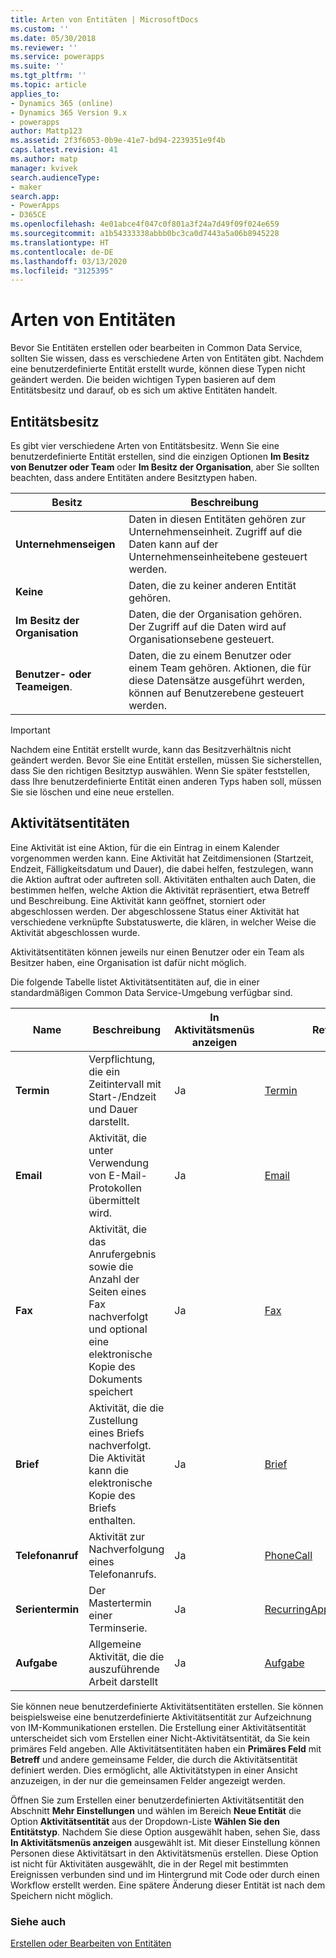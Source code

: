```yaml
---
title: Arten von Entitäten | MicrosoftDocs
ms.custom: ''
ms.date: 05/30/2018
ms.reviewer: ''
ms.service: powerapps
ms.suite: ''
ms.tgt_pltfrm: ''
ms.topic: article
applies_to:
- Dynamics 365 (online)
- Dynamics 365 Version 9.x
- powerapps
author: Mattp123
ms.assetid: 2f3f6053-0b9e-41e7-bd94-2239351e9f4b
caps.latest.revision: 41
ms.author: matp
manager: kvivek
search.audienceType:
- maker
search.app:
- PowerApps
- D365CE
ms.openlocfilehash: 4e01abce4f047c0f801a3f24a7d49f09f024e659
ms.sourcegitcommit: a1b54333338abbb0bc3ca0d7443a5a06b8945228
ms.translationtype: HT
ms.contentlocale: de-DE
ms.lasthandoff: 03/13/2020
ms.locfileid: "3125395"
---
```

# <a name="types-of-entities"></a>Arten von Entitäten

Bevor Sie Entitäten erstellen oder bearbeiten in Common Data Service, sollten Sie wissen, dass es verschiedene Arten von Entitäten gibt. Nachdem eine benutzerdefinierte Entität erstellt wurde, können diese Typen nicht geändert werden. Die beiden wichtigen Typen basieren auf dem Entitätsbesitz und darauf, ob es sich um aktive Entitäten handelt.  
  
<a name="BKMK_EntityOwnership"></a>

## <a name="entity-ownership"></a>Entitätsbesitz  

Es gibt vier verschiedene Arten von Entitätsbesitz. Wenn Sie eine benutzerdefinierte Entität erstellen, sind die einzigen Optionen **Im Besitz von Benutzer oder Team** oder **Im Besitz der Organisation**, aber Sie sollten beachten, dass andere Entitäten andere Besitztypen haben.  
  
|Besitz|Beschreibung|  
|---------------|-----------------|  
|**Unternehmenseigen**|Daten in diesen Entitäten gehören zur Unternehmenseinheit. Zugriff auf die Daten kann auf der Unternehmenseinheitebene gesteuert werden.|  
|**Keine**|Daten, die zu keiner anderen Entität gehören.|  
|**Im Besitz der Organisation**|Daten, die der Organisation gehören. Der Zugriff auf die Daten wird auf Organisationsebene gesteuert.|  
|**Benutzer- oder Teameigen**.|Daten, die zu einem Benutzer oder einem Team gehören. Aktionen, die für diese Datensätze ausgeführt werden, können auf Benutzerebene gesteuert werden.|  
  
  
> [!IMPORTANT]
>  Nachdem eine Entität erstellt wurde, kann das Besitzverhältnis nicht geändert werden. Bevor Sie eine Entität erstellen, müssen Sie sicherstellen, dass Sie den richtigen Besitztyp auswählen. Wenn Sie später feststellen, dass Ihre benutzerdefinierte Entität einen anderen Typs haben soll, müssen Sie sie löschen und eine neue erstellen.
  
<a name="BKMK_ActivityEntities"></a>

## <a name="activity-entities"></a>Aktivitätsentitäten

Eine Aktivität ist eine Aktion, für die ein Eintrag in einem Kalender vorgenommen werden kann. Eine Aktivität hat Zeitdimensionen (Startzeit, Endzeit, Fälligkeitsdatum und Dauer), die dabei helfen, festzulegen, wann die Aktion auftrat oder auftreten soll. Aktivitäten enthalten auch Daten, die bestimmen helfen, welche Aktion die Aktivität repräsentiert, etwa Betreff und Beschreibung. Eine Aktivität kann geöffnet, storniert oder abgeschlossen werden. Der abgeschlossene Status einer Aktivität hat verschiedene verknüpfte Substatuswerte, die klären, in welcher Weise die Aktivität abgeschlossen wurde.  
  
Aktivitätsentitäten können jeweils nur einen Benutzer oder ein Team als Besitzer haben, eine Organisation ist dafür nicht möglich.  
  
Die folgende Tabelle listet Aktivitätsentitäten auf, die in einer standardmäßigen Common Data Service-Umgebung verfügbar sind.
  
|Name|Beschreibung|In Aktivitätsmenüs anzeigen|Referenz|
|----------|-----------------|----------------|---------------|  
|**Termin**|Verpflichtung, die ein Zeitintervall mit Start-/Endzeit und Dauer darstellt.|Ja|[Termin](/powerapps/developer/common-data-service/reference/entities/appointment)|
|**Email**|Aktivität, die unter Verwendung von E-Mail-Protokollen übermittelt wird.|Ja|[Email](/powerapps/developer/common-data-service/reference/entities/email)|
|**Fax**|Aktivität, die das Anrufergebnis sowie die Anzahl der Seiten eines Fax nachverfolgt und optional eine elektronische Kopie des Dokuments speichert|Ja|[Fax](/powerapps/developer/common-data-service/reference/entities/fax)|
|**Brief**|Aktivität, die die Zustellung eines Briefs nachverfolgt. Die Aktivität kann die elektronische Kopie des Briefs enthalten.|Ja|[Brief](/powerapps/developer/common-data-service/reference/entities/letter)|
|**Telefonanruf**|Aktivität zur Nachverfolgung eines Telefonanrufs.|Ja|[PhoneCall](/powerapps/developer/common-data-service/reference/entities/phonecall)|
|**Serientermin**|Der Mastertermin einer Terminserie.|Ja|[RecurringAppointmentMaster](/powerapps/developer/common-data-service/reference/entities/recurringappointmentmaster)|
|**Aufgabe**|Allgemeine Aktivität, die die auszuführende Arbeit darstellt|Ja|[Aufgabe](/powerapps/developer/common-data-service/reference/entities/task)|
  
Sie können neue benutzerdefinierte Aktivitätsentitäten erstellen. Sie können beispielsweise eine benutzerdefinierte Aktivitätsentität zur Aufzeichnung von IM-Kommunikationen erstellen. Die Erstellung einer Aktivitätsentität unterscheidet sich vom Erstellen einer Nicht-Aktivitätsentität, da Sie kein primäres Feld angeben. Alle Aktivitätsentitäten haben ein **Primäres Feld** mit **Betreff** und andere gemeinsame Felder, die durch die Aktivitätsentität definiert werden. Dies ermöglicht, alle Aktivitätstypen in einer Ansicht anzuzeigen, in der nur die gemeinsamen Felder angezeigt werden.  

Öffnen Sie zum Erstellen einer benutzerdefinierten Aktivitätsentität den Abschnitt **Mehr Einstellungen** und wählen im Bereich **Neue Entität** die Option **Aktivitätsentität** aus der Dropdown-Liste **Wählen Sie den Entitätstyp**. Nachdem Sie diese Option ausgewählt haben, sehen Sie, dass **In Aktivitätsmenüs anzeigen** ausgewählt ist. Mit dieser Einstellung können Personen diese Aktivitätsart in den Aktivitätsmenüs erstellen. Diese Option ist nicht für Aktivitäten ausgewählt, die in der Regel mit bestimmten Ereignissen verbunden sind und im Hintergrund mit Code oder durch einen Workflow erstellt werden. Eine spätere Änderung dieser Entität ist nach dem Speichern nicht möglich.  

### <a name="see-also"></a>Siehe auch
[Erstellen oder Bearbeiten von Entitäten](create-edit-entities.md)
